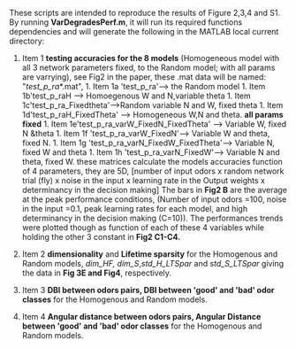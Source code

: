 These scripts are intended to reproduce the results of Figure 2,3,4 and S1. 
By running **VarDegradesPerf.m**, it will run its required functions dependencies and will generate the following in the MATLAB local current directory:

1. Item 1 **testing accuracies for the 8 models** (Homogeneous model with all 3 network parameters fixed, to the Random model; with all params are varrying), see Fig2 in the paper, these .mat data will be named: "*test_p_ra**.mat", 
         1. Item 1a 'test_p_ra'--> the Random model
         1. Item 1b'test_p_raH --> Homoegenous W and N,variable theta
                                          1. Item 1c'test_p_ra_Fixedtheta'-->Random variable N and W, fixed theta
                                          1. Item 1d'test_p_raH_FixedTheta' --> Homogeneous W,N and theta. **all params fixed**
                                          1. Item 1e'test_p_ra_varW_FixedN_FixedTheta' --> Variable W, fixed N &theta
                                          1. Item 1f 'test_p_ra_varW_FixedN'--> Variable W and theta, fixed N. 
                                          1. Item 1g 'test_p_ra_varN_FixedW_FixedTheta'--> Variable N, fixed W and theta
                                          1. Item 1h 'test_p_ra_varN_FixedW'--> Variable N and theta, fixed W.
       these matrices calculate the models accuracies function of 4 parameters, they are 5D, [number of input odors x random network trial (fly) x noise in the input x learning rate in the Output weights x determinancy in the decision making] 
       The bars in **Fig2 B** are the average at the peak performance conditions, (Number of input odors =100, noise in the input =0.1, peak learning rates for each model, and high determinancy in the decision making (C=10)). The performances trends were plotted though as function of each of these 4 variables while holding the other 3 constant in **Fig2 C1-C4.** 
                                          
1. Item 2 **dimensionality** and **Lifetime sparsity** for the Homogenous and Random models, *dim_HF, dim_S*,*std_H_LTSpar* and *std_S_LTSpar* giving the data in **Fig 3E and Fig4**, respectively.
1. Item 3 **DBI between odors pairs, DBI between 'good' and 'bad' odor classes** for the Homogenous and Random models. 
1. Item 4 **Angular distance between odors pairs, Angular Distance between 'good' and 'bad' odor classes** for the Homogenous and Random models.




